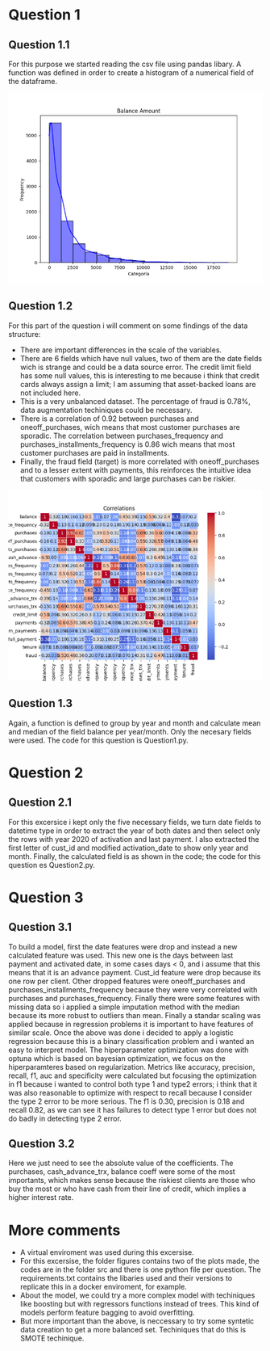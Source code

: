 # Question 1
## Question 1.1
For this purpose we started reading the csv file using pandas libary. A function was defined in order to create a histogram of a numerical field of the dataframe.

![Balance Histogram](figures/balance_hist.png)
## Question 1.2
For this part of the question i will comment on some findings of the data structure:
- There are important differences in the scale of the variables.
- There are 6 fields which have null values, two of them are the date fields wich is strange and could be a data source error. The credit limit field has some null values, this is interesting to me because i think that credit cards always assign a limit; I am assuming that asset-backed loans are not included here.
- This is a very unbalanced dataset. The percentage of fraud is 0.78%, data augmentation techiniques could be necessary.
- There is a correlation of 0.92 between purchases and oneoff_purchases, wich means that most customer purchases are sporadic. The correlation between purchases_frequency and purchases_installments_frequency is 0.86 wich means that most customer purchases are paid in installments.
- Finally, the fraud field (target) is more correlated with oneoff_purchases and to a lesser extent with payments, this reinforces the intuitive idea that customers with sporadic and large purchases can be riskier.

![Balance Histogram](figures/correlation_map.png)
## Question 1.3
Again, a function is defined to group by year and month and calculate mean and median of the field balance per year/month. Only the necesary fields were used. The code for this question is Question1.py.

# Question 2
## Question 2.1
For this excersice i kept only the five necessary fields, we turn date fields to datetime type in order to extract the year of both dates and then select only the rows with year 2020 of activation and last payment. I also extracted the first letter of cust_id and modified activation_date to show only year and month. Finally, the calculated field is as shown in the code; the code for this question es Question2.py.

# Question 3
## Question 3.1
To build a model, first the date features were drop and instead a new calculated feature was used. This new one is the days between last payment and activated date, in some cases days < 0, and i assume that this means that it is an advance payment. Cust_id feature were drop because its one row per client. Other dropped features were oneoff_purchases and purchases_installments_frequency because they were very correlated with purchases and purchases_frequency. Finally there were some features with missing data so i applied a simple imputation method with the median because its more robust to outliers than mean. Finally a standar scaling was applied because in regression problems it is important to have features of similar scale.
Once the above was done i decided to apply a logistic regression because this is a binary classification problem and i wanted an easy to interpret model. The hiperparameter optimization was done with optuna which is based on bayesian optimization, we focus on the hiperparamteres based on regularization. Metrics like accuracy, precision, recall, f1, auc and specificity were calculated but focusing the optimization in f1 because i wanted to control both type 1 and type2 errors; i think that it was also reasonable to optimize with respect to recall because I consider the type 2 error to be more serious. The f1 is 0.30, precision is 0.18 and recall 0.82, as we can see it has failures to detect type 1 error but does not do badly in detecting type 2 error.
## Question 3.2
Here we just need to see the absolute value of the coefficients. The purchases, cash_advance_trx, balance coeff were some of the most importants, which makes sense because the riskiest clients are those who buy the most or who have cash from their line of credit, which implies a higher interest rate.

# More comments
- A virtual enviroment was used during this excersise.
- For this excersise, the folder figures contains two of the plots made, the codes are in the folder src and there is one python file per question. The requirements.txt contains the libaries used and their versions to replicate this in a docker enviroment, for example.
- About the model, we could try a more complex model with techiniques like boosting but with regressors functions instead of trees. This kind of models perform feature bagging to avoid overfitting.
- But more important than the above, is neccessary to try some syntetic data creation to get a more balanced set. Techiniques that do this is SMOTE techinique.